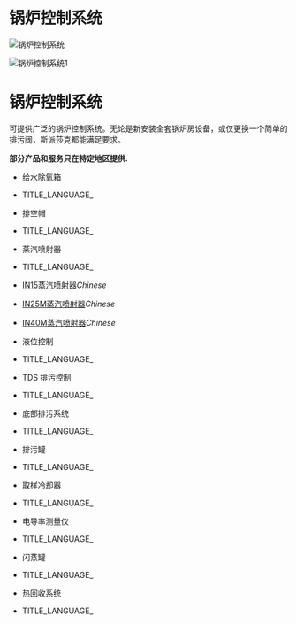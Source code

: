 

# 锅炉控制系统

![锅炉控制系统](/d/file/p/0b5fdace2a2189fd75c65ac80b3c6c3f.jpg)

![锅炉控制系统1](/d/file/p/0b5fdace2a2189fd75c65ac80b3c6c3f.jpg)

# 锅炉控制系统

可提供广泛的锅炉控制系统。无论是新安装全套锅炉房设备，或仅更换一个简单的排污阀，斯派莎克都能满足要求。

**部分产品和服务只在特定地区提供.**

-   给水除氧箱

-   TITLE_LANGUAGE_

-   排空帽

-   TITLE_LANGUAGE_

-   蒸汽喷射器

-   TITLE_LANGUAGE_
-   [IN15蒸汽喷射器](/steam-injectors/IN15.html "IN15蒸汽喷射器")_Chinese_
-   [IN25M蒸汽喷射器](/steam-injectors/IN25M.html "IN25M蒸汽喷射器")_Chinese_
-   [IN40M蒸汽喷射器](/steam-injectors/IN40M.html "IN40M蒸汽喷射器")_Chinese_

-   液位控制

-   TITLE_LANGUAGE_

-   TDS 排污控制

-   TITLE_LANGUAGE_

-   底部排污系统

-   TITLE_LANGUAGE_

-   排污罐

-   TITLE_LANGUAGE_

-   取样冷却器

-   TITLE_LANGUAGE_

-   电导率测量仪

-   TITLE_LANGUAGE_

-   闪蒸罐

-   TITLE_LANGUAGE_

-   热回收系统

-   TITLE_LANGUAGE_
